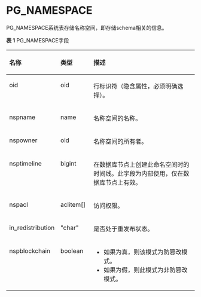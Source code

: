 # PG\_NAMESPACE<a name="ZH-CN_TOPIC_0289899902"></a>

PG\_NAMESPACE系统表存储名称空间，即存储schema相关的信息。

**表 1**  PG\_NAMESPACE字段

<a name="zh-cn_topic_0283136940_zh-cn_topic_0237122300_zh-cn_topic_0059779337_t0417907e10c641839c74bafda19fc9f1"></a>
<table><thead align="left"><tr id="zh-cn_topic_0283136940_zh-cn_topic_0237122300_zh-cn_topic_0059779337_r62f7d1f359274204a21ce1dd91456b90"><th class="cellrowborder" valign="top" width="20.13%" id="mcps1.2.4.1.1"><p id="zh-cn_topic_0283136940_zh-cn_topic_0237122300_zh-cn_topic_0059779337_aec32d7a362754f93b48b9435586c877d"><a name="zh-cn_topic_0283136940_zh-cn_topic_0237122300_zh-cn_topic_0059779337_aec32d7a362754f93b48b9435586c877d"></a><a name="zh-cn_topic_0283136940_zh-cn_topic_0237122300_zh-cn_topic_0059779337_aec32d7a362754f93b48b9435586c877d"></a>名称</p>
</th>
<th class="cellrowborder" valign="top" width="17.669999999999998%" id="mcps1.2.4.1.2"><p id="zh-cn_topic_0283136940_zh-cn_topic_0237122300_zh-cn_topic_0059779337_aaf8ff287fba44e52b6dec973c7d72b0e"><a name="zh-cn_topic_0283136940_zh-cn_topic_0237122300_zh-cn_topic_0059779337_aaf8ff287fba44e52b6dec973c7d72b0e"></a><a name="zh-cn_topic_0283136940_zh-cn_topic_0237122300_zh-cn_topic_0059779337_aaf8ff287fba44e52b6dec973c7d72b0e"></a>类型</p>
</th>
<th class="cellrowborder" valign="top" width="62.2%" id="mcps1.2.4.1.3"><p id="zh-cn_topic_0283136940_zh-cn_topic_0237122300_zh-cn_topic_0059779337_a7d3673798e0a419c823f079edc46d60f"><a name="zh-cn_topic_0283136940_zh-cn_topic_0237122300_zh-cn_topic_0059779337_a7d3673798e0a419c823f079edc46d60f"></a><a name="zh-cn_topic_0283136940_zh-cn_topic_0237122300_zh-cn_topic_0059779337_a7d3673798e0a419c823f079edc46d60f"></a>描述</p>
</th>
</tr>
</thead>
<tbody><tr id="zh-cn_topic_0283136940_zh-cn_topic_0237122300_row1698016447513"><td class="cellrowborder" valign="top" width="20.13%" headers="mcps1.2.4.1.1 "><p id="zh-cn_topic_0283136940_zh-cn_topic_0237122300_p16981124425112"><a name="zh-cn_topic_0283136940_zh-cn_topic_0237122300_p16981124425112"></a><a name="zh-cn_topic_0283136940_zh-cn_topic_0237122300_p16981124425112"></a>oid</p>
</td>
<td class="cellrowborder" valign="top" width="17.669999999999998%" headers="mcps1.2.4.1.2 "><p id="zh-cn_topic_0283136940_zh-cn_topic_0237122300_p14981134455117"><a name="zh-cn_topic_0283136940_zh-cn_topic_0237122300_p14981134455117"></a><a name="zh-cn_topic_0283136940_zh-cn_topic_0237122300_p14981134455117"></a>oid</p>
</td>
<td class="cellrowborder" valign="top" width="62.2%" headers="mcps1.2.4.1.3 "><p id="zh-cn_topic_0283136940_zh-cn_topic_0237122300_p189811144165112"><a name="zh-cn_topic_0283136940_zh-cn_topic_0237122300_p189811144165112"></a><a name="zh-cn_topic_0283136940_zh-cn_topic_0237122300_p189811144165112"></a>行标识符（隐含属性，必须明确选择）。</p>
</td>
</tr>
<tr id="zh-cn_topic_0283136940_zh-cn_topic_0237122300_zh-cn_topic_0059779337_r4e24274f6f674635acad9b0e010c1a13"><td class="cellrowborder" valign="top" width="20.13%" headers="mcps1.2.4.1.1 "><p id="zh-cn_topic_0283136940_zh-cn_topic_0237122300_zh-cn_topic_0059779337_ac8a736142377470cab5c2aac7bcea51c"><a name="zh-cn_topic_0283136940_zh-cn_topic_0237122300_zh-cn_topic_0059779337_ac8a736142377470cab5c2aac7bcea51c"></a><a name="zh-cn_topic_0283136940_zh-cn_topic_0237122300_zh-cn_topic_0059779337_ac8a736142377470cab5c2aac7bcea51c"></a>nspname</p>
</td>
<td class="cellrowborder" valign="top" width="17.669999999999998%" headers="mcps1.2.4.1.2 "><p id="zh-cn_topic_0283136940_zh-cn_topic_0237122300_zh-cn_topic_0059779337_a25cb81d711624afeaf5348f3e4c6ee8c"><a name="zh-cn_topic_0283136940_zh-cn_topic_0237122300_zh-cn_topic_0059779337_a25cb81d711624afeaf5348f3e4c6ee8c"></a><a name="zh-cn_topic_0283136940_zh-cn_topic_0237122300_zh-cn_topic_0059779337_a25cb81d711624afeaf5348f3e4c6ee8c"></a>name</p>
</td>
<td class="cellrowborder" valign="top" width="62.2%" headers="mcps1.2.4.1.3 "><p id="zh-cn_topic_0283136940_zh-cn_topic_0237122300_zh-cn_topic_0059779337_a4a8abdd924c24163a9cd250e4318f852"><a name="zh-cn_topic_0283136940_zh-cn_topic_0237122300_zh-cn_topic_0059779337_a4a8abdd924c24163a9cd250e4318f852"></a><a name="zh-cn_topic_0283136940_zh-cn_topic_0237122300_zh-cn_topic_0059779337_a4a8abdd924c24163a9cd250e4318f852"></a>名称空间的名称。</p>
</td>
</tr>
<tr id="zh-cn_topic_0283136940_zh-cn_topic_0237122300_zh-cn_topic_0059779337_r0de3cca2a41b458ea29853f406842c18"><td class="cellrowborder" valign="top" width="20.13%" headers="mcps1.2.4.1.1 "><p id="zh-cn_topic_0283136940_zh-cn_topic_0237122300_zh-cn_topic_0059779337_aebc5035d615c4623a4f6718d50e164b4"><a name="zh-cn_topic_0283136940_zh-cn_topic_0237122300_zh-cn_topic_0059779337_aebc5035d615c4623a4f6718d50e164b4"></a><a name="zh-cn_topic_0283136940_zh-cn_topic_0237122300_zh-cn_topic_0059779337_aebc5035d615c4623a4f6718d50e164b4"></a>nspowner</p>
</td>
<td class="cellrowborder" valign="top" width="17.669999999999998%" headers="mcps1.2.4.1.2 "><p id="zh-cn_topic_0283136940_zh-cn_topic_0237122300_zh-cn_topic_0059779337_a1e51178453e844228265ae15deedc365"><a name="zh-cn_topic_0283136940_zh-cn_topic_0237122300_zh-cn_topic_0059779337_a1e51178453e844228265ae15deedc365"></a><a name="zh-cn_topic_0283136940_zh-cn_topic_0237122300_zh-cn_topic_0059779337_a1e51178453e844228265ae15deedc365"></a>oid</p>
</td>
<td class="cellrowborder" valign="top" width="62.2%" headers="mcps1.2.4.1.3 "><p id="zh-cn_topic_0283136940_zh-cn_topic_0237122300_zh-cn_topic_0059779337_ae8e77be6611f4f68adfd242068570ed8"><a name="zh-cn_topic_0283136940_zh-cn_topic_0237122300_zh-cn_topic_0059779337_ae8e77be6611f4f68adfd242068570ed8"></a><a name="zh-cn_topic_0283136940_zh-cn_topic_0237122300_zh-cn_topic_0059779337_ae8e77be6611f4f68adfd242068570ed8"></a>名称空间的所有者。</p>
</td>
</tr>
<tr id="zh-cn_topic_0283136940_zh-cn_topic_0237122300_zh-cn_topic_0059779337_r5640334b28b6458b8a1b82fb4d688fb4"><td class="cellrowborder" valign="top" width="20.13%" headers="mcps1.2.4.1.1 "><p id="zh-cn_topic_0283136940_zh-cn_topic_0237122300_zh-cn_topic_0059779337_ae220a8cdb82b473293e348f1235993fe"><a name="zh-cn_topic_0283136940_zh-cn_topic_0237122300_zh-cn_topic_0059779337_ae220a8cdb82b473293e348f1235993fe"></a><a name="zh-cn_topic_0283136940_zh-cn_topic_0237122300_zh-cn_topic_0059779337_ae220a8cdb82b473293e348f1235993fe"></a>nsptimeline</p>
</td>
<td class="cellrowborder" valign="top" width="17.669999999999998%" headers="mcps1.2.4.1.2 "><p id="zh-cn_topic_0283136940_zh-cn_topic_0237122300_zh-cn_topic_0059779337_a69b5b3fc97084dab89ec7a08a2d33463"><a name="zh-cn_topic_0283136940_zh-cn_topic_0237122300_zh-cn_topic_0059779337_a69b5b3fc97084dab89ec7a08a2d33463"></a><a name="zh-cn_topic_0283136940_zh-cn_topic_0237122300_zh-cn_topic_0059779337_a69b5b3fc97084dab89ec7a08a2d33463"></a>bigint</p>
</td>
<td class="cellrowborder" valign="top" width="62.2%" headers="mcps1.2.4.1.3 "><p id="zh-cn_topic_0283136940_zh-cn_topic_0237122300_zh-cn_topic_0059779337_a584ec2520d364a358683a7d9ca113614"><a name="zh-cn_topic_0283136940_zh-cn_topic_0237122300_zh-cn_topic_0059779337_a584ec2520d364a358683a7d9ca113614"></a><a name="zh-cn_topic_0283136940_zh-cn_topic_0237122300_zh-cn_topic_0059779337_a584ec2520d364a358683a7d9ca113614"></a>在数据库节点上创建此命名空间时的时间线。此字段为内部使用，仅在数据库节点上有效。</p>
</td>
</tr>
<tr id="zh-cn_topic_0283136940_zh-cn_topic_0237122300_zh-cn_topic_0059779337_r1748403f2ce14831b1d0d6cff8f70ed6"><td class="cellrowborder" valign="top" width="20.13%" headers="mcps1.2.4.1.1 "><p id="zh-cn_topic_0283136940_zh-cn_topic_0237122300_zh-cn_topic_0059779337_acdb41c8acaab423ca4027371604106dd"><a name="zh-cn_topic_0283136940_zh-cn_topic_0237122300_zh-cn_topic_0059779337_acdb41c8acaab423ca4027371604106dd"></a><a name="zh-cn_topic_0283136940_zh-cn_topic_0237122300_zh-cn_topic_0059779337_acdb41c8acaab423ca4027371604106dd"></a>nspacl</p>
</td>
<td class="cellrowborder" valign="top" width="17.669999999999998%" headers="mcps1.2.4.1.2 "><p id="zh-cn_topic_0283136940_zh-cn_topic_0237122300_zh-cn_topic_0059779337_a799c2f6543e741bfb9d220743ed3ba73"><a name="zh-cn_topic_0283136940_zh-cn_topic_0237122300_zh-cn_topic_0059779337_a799c2f6543e741bfb9d220743ed3ba73"></a><a name="zh-cn_topic_0283136940_zh-cn_topic_0237122300_zh-cn_topic_0059779337_a799c2f6543e741bfb9d220743ed3ba73"></a>aclitem[]</p>
</td>
<td class="cellrowborder" valign="top" width="62.2%" headers="mcps1.2.4.1.3 "><p id="zh-cn_topic_0283136940_zh-cn_topic_0237122300_zh-cn_topic_0059779337_a8f7bcce9f3984d37bfd3437739c656e0"><a name="zh-cn_topic_0283136940_zh-cn_topic_0237122300_zh-cn_topic_0059779337_a8f7bcce9f3984d37bfd3437739c656e0"></a><a name="zh-cn_topic_0283136940_zh-cn_topic_0237122300_zh-cn_topic_0059779337_a8f7bcce9f3984d37bfd3437739c656e0"></a>访问权限。</p>
</td>
</tr>
<tr id="row585661011541"><td class="cellrowborder" valign="top" width="20.13%" headers="mcps1.2.4.1.1 "><p id="p513081334516"><a name="p513081334516"></a><a name="p513081334516"></a>in_redistribution</p>
</td>
<td class="cellrowborder" valign="top" width="17.669999999999998%" headers="mcps1.2.4.1.2 "><p id="p213071312457"><a name="p213071312457"></a><a name="p213071312457"></a>"char"</p>
</td>
<td class="cellrowborder" valign="top" width="62.2%" headers="mcps1.2.4.1.3 "><p id="p12130191374520"><a name="p12130191374520"></a><a name="p12130191374520"></a>是否处于重发布状态。</p>
</td>
</tr>
<tr id="row7896173213409"><td class="cellrowborder" valign="top" width="20.13%" headers="mcps1.2.4.1.1 "><p id="p48972328402"><a name="p48972328402"></a><a name="p48972328402"></a>nspblockchain</p>
</td>
<td class="cellrowborder" valign="top" width="17.669999999999998%" headers="mcps1.2.4.1.2 "><p id="p147331629175510"><a name="p147331629175510"></a><a name="p147331629175510"></a>boolean</p>
</td>
<td class="cellrowborder" valign="top" width="62.2%" headers="mcps1.2.4.1.3 "><a name="ul736813311431"></a><a name="ul736813311431"></a><ul id="ul736813311431"><li>如果为真，则该模式为防篡改模式。</li><li>如果为假，则此模式为非防篡改模式。</li></ul>
</td>
</tr>
</tbody>
</table>

